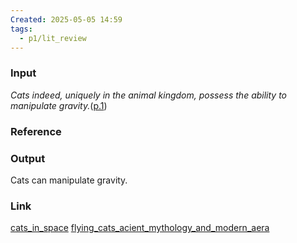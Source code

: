 ```yaml
---
Created: 2025-05-05 14:59
tags:
  - p1/lit_review
---
```

### Input

*Cats indeed, uniquely in the animal kingdom, possess the ability to manipulate gravity.*([p.1](zotero://open-pdf/library/items/RSUY2V7B?page=1&annotation=55KE5AWQ))

### Reference

### Output

Cats can manipulate gravity.
 
### Link
[cats_in_space](cats_in_space.md)
[flying_cats_acient_mythology_and_modern_aera](flying_cats_acient_mythology_and_modern_aera.md)